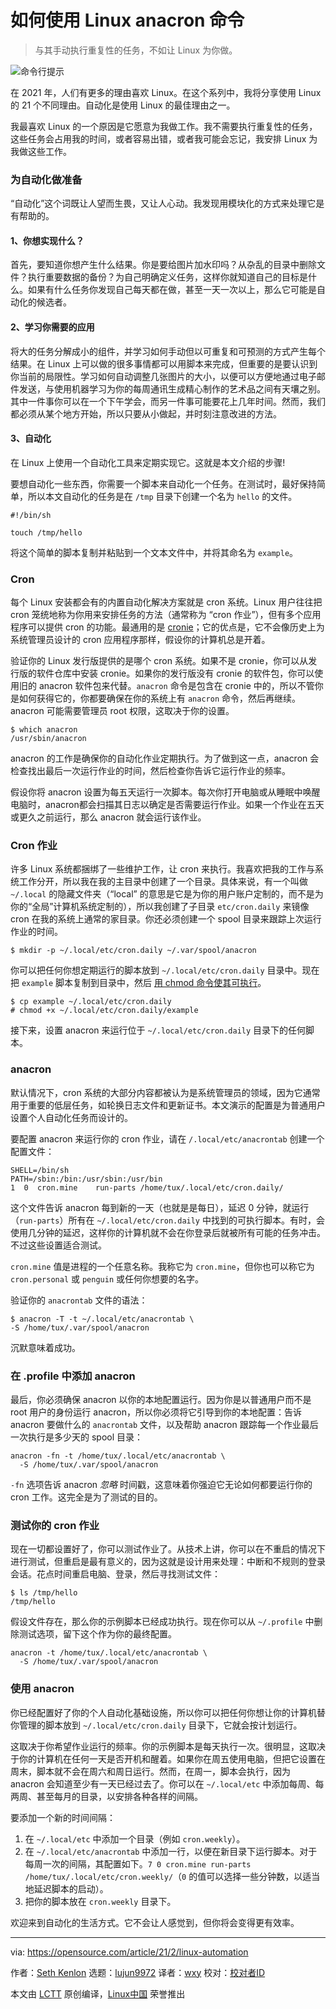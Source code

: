 [#]: subject: (How to use the Linux anacron command)
[#]: via: (https://opensource.com/article/21/2/linux-automation)
[#]: author: (Seth Kenlon https://opensource.com/users/seth)
[#]: collector: (lujun9972)
[#]: translator: (wxy)
[#]: reviewer: ( )
[#]: publisher: ( )
[#]: url: ( )

如何使用 Linux anacron 命令
======

> 与其手动执行重复性的任务，不如让 Linux 为你做。

![命令行提示][1]

在 2021 年，人们有更多的理由喜欢 Linux。在这个系列中，我将分享使用 Linux 的 21 个不同理由。自动化是使用 Linux 的最佳理由之一。

我最喜欢 Linux 的一个原因是它愿意为我做工作。我不需要执行重复性的任务，这些任务会占用我的时间，或者容易出错，或者我可能会忘记，我安排 Linux 为我做这些工作。

### 为自动化做准备

“自动化”这个词既让人望而生畏，又让人心动。我发现用模块化的方式来处理它是有帮助的。

#### 1、你想实现什么？

首先，要知道你想产生什么结果。你是要给图片加水印吗？从杂乱的目录中删除文件？执行重要数据的备份？为自己明确定义任务，这样你就知道自己的目标是什么。如果有什么任务你发现自己每天都在做，甚至一天一次以上，那么它可能是自动化的候选者。

#### 2、学习你需要的应用

将大的任务分解成小的组件，并学习如何手动但以可重复和可预测的方式产生每个结果。在 Linux 上可以做的很多事情都可以用脚本来完成，但重要的是要认识到你当前的局限性。学习如何自动调整几张图片的大小，以便可以方便地通过电子邮件发送，与使用机器学习为你的每周通讯生成精心制作的艺术品之间有天壤之别。其中一件事你可以在一个下午学会，而另一件事可能要花上几年时间。然而，我们都必须从某个地方开始，所以只要从小做起，并时刻注意改进的方法。

#### 3、自动化

在 Linux 上使用一个自动化工具来定期实现它。这就是本文介绍的步骤!

要想自动化一些东西，你需要一个脚本来自动化一个任务。在测试时，最好保持简单，所以本文自动化的任务是在 `/tmp` 目录下创建一个名为 `hello` 的文件。

```
#!/bin/sh

touch /tmp/hello
```

将这个简单的脚本复制并粘贴到一个文本文件中，并将其命名为 `example`。

### Cron

每个 Linux 安装都会有的内置自动化解决方案就是 cron 系统。Linux 用户往往把 cron 笼统地称为你用来安排任务的方法（通常称为 “cron 作业”），但有多个应用程序可以提供 cron 的功能。最通用的是 [cronie][2]；它的优点是，它不会像历史上为系统管理员设计的 cron 应用程序那样，假设你的计算机总是开着。

验证你的 Linux 发行版提供的是哪个 cron 系统。如果不是 cronie，你可以从发行版的软件仓库中安装 cronie。如果你的发行版没有 cronie 的软件包，你可以使用旧的 anacron 软件包来代替。`anacron` 命令是包含在 cronie 中的，所以不管你是如何获得它的，你都要确保在你的系统上有 `anacron` 命令，然后再继续。anacron 可能需要管理员 root 权限，这取决于你的设置。

```
$ which anacron
/usr/sbin/anacron
```

anacron 的工作是确保你的自动化作业定期执行。为了做到这一点，anacron 会检查找出最后一次运行作业的时间，然后检查你告诉它运行作业的频率。

假设你将 anacron 设置为每五天运行一次脚本。每次你打开电脑或从睡眠中唤醒电脑时，anacron都会扫描其日志以确定是否需要运行作业。如果一个作业在五天或更久之前运行，那么 anacron 就会运行该作业。

### Cron 作业

许多 Linux 系统都捆绑了一些维护工作，让 cron 来执行。我喜欢把我的工作与系统工作分开，所以我在我的主目录中创建了一个目录。具体来说，有一个叫做 `~/.local` 的隐藏文件夹（“local” 的意思是它是为你的用户账户定制的，而不是为你的“全局”计算机系统定制的），所以我创建了子目录 `etc/cron.daily` 来镜像 cron 在我的系统上通常的家目录。你还必须创建一个 spool 目录来跟踪上次运行作业的时间。

```
$ mkdir -p ~/.local/etc/cron.daily ~/.var/spool/anacron
```

你可以把任何你想定期运行的脚本放到 `~/.local/etc/cron.daily` 目录中。现在把 `example` 脚本复制到目录中，然后 [用 chmod 命令使其可执行][3]。

```
$ cp example ~/.local/etc/cron.daily
# chmod +x ~/.local/etc/cron.daily/example
```

接下来，设置 anacron 来运行位于 `~/.local/etc/cron.daily` 目录下的任何脚本。

### anacron

默认情况下，cron 系统的大部分内容都被认为是系统管理员的领域，因为它通常用于重要的低层任务，如轮换日志文件和更新证书。本文演示的配置是为普通用户设置个人自动化任务而设计的。

要配置 anacron 来运行你的 cron 作业，请在 `/.local/etc/anacrontab` 创建一个配置文件：

```
SHELL=/bin/sh
PATH=/sbin:/bin:/usr/sbin:/usr/bin
1  0  cron.mine    run-parts /home/tux/.local/etc/cron.daily/
```

这个文件告诉 anacron 每到新的一天（也就是是每日），延迟 0 分钟，就运行（`run-parts`）所有在 `~/.local/etc/cron.daily` 中找到的可执行脚本。有时，会使用几分钟的延迟，这样你的计算机就不会在你登录后就被所有可能的任务冲击。不过这些设置适合测试。

`cron.mine` 值是进程的一个任意名称。我称它为 `cron.mine`，但你也可以称它为 `cron.personal` 或 `penguin` 或任何你想要的名字。

验证你的 `anacrontab` 文件的语法：

```
$ anacron -T -t ~/.local/etc/anacrontab \
-S /home/tux/.var/spool/anacron
```

沉默意味着成功。

### 在 .profile 中添加 anacron

最后，你必须确保 anacron 以你的本地配置运行。因为你是以普通用户而不是 root 用户的身份运行 anacron，所以你必须将它引导到你的本地配置：告诉 anacron 要做什么的 `anacrontab` 文件，以及帮助 anacron 跟踪每一个作业最后一次执行是多少天的 spool 目录：

```
anacron -fn -t /home/tux/.local/etc/anacrontab \
  -S /home/tux/.var/spool/anacron
```

`-fn` 选项告诉 anacron *忽略* 时间戳，这意味着你强迫它无论如何都要运行你的 cron 工作。这完全是为了测试的目的。

### 测试你的 cron 作业

现在一切都设置好了，你可以测试作业了。从技术上讲，你可以在不重启的情况下进行测试，但重启是最有意义的，因为这就是设计用来处理：中断和不规则的登录会话。花点时间重启电脑、登录，然后寻找测试文件：

```
$ ls /tmp/hello
/tmp/hello
```

假设文件存在，那么你的示例脚本已经成功执行。现在你可以从 `~/.profile` 中删除测试选项，留下这个作为你的最终配置。

```
anacron -t /home/tux/.local/etc/anacrontab \
  -S /home/tux/.var/spool/anacron
```

### 使用 anacron

你已经配置好了你的个人自动化基础设施，所以你可以把任何你想让你的计算机替你管理的脚本放到 `~/.local/etc/cron.daily` 目录下，它就会按计划运行。

这取决于你希望作业运行的频率。你的示例脚本是每天执行一次。很明显，这取决于你的计算机在任何一天是否开机和醒着。如果你在周五使用电脑，但把它设置在周末，脚本就不会在周六和周日运行。然而，在周一，脚本会执行，因为 anacron 会知道至少有一天已经过去了。你可以在 `~/.local/etc` 中添加每周、每两周、甚至每月的目录，以安排各种各样的间隔。

要添加一个新的时间间隔：

  1. 在 `~/.local/etc` 中添加一个目录（例如 `cron.weekly`）。
  2. 在 `~/.local/etc/anacrontab` 中添加一行，以便在新目录下运行脚本。对于每周一次的间隔，其配置如下。`7 0 cron.mine run-parts /home/tux/.local/etc/cron.weekly/`（`0` 的值可以选择一些分钟数，以适当地延迟脚本的启动）。
  3. 把你的脚本放在 `cron.weekly` 目录下。

欢迎来到自动化的生活方式。它不会让人感觉到，但你将会变得更有效率。

--------------------------------------------------------------------------------

via: https://opensource.com/article/21/2/linux-automation

作者：[Seth Kenlon][a]
选题：[lujun9972][b]
译者：[wxy](https://github.com/wxy)
校对：[校对者ID](https://github.com/校对者ID)

本文由 [LCTT](https://github.com/LCTT/TranslateProject) 原创编译，[Linux中国](https://linux.cn/) 荣誉推出

[a]: https://opensource.com/users/seth
[b]: https://github.com/lujun9972
[1]: https://opensource.com/sites/default/files/styles/image-full-size/public/lead-images/command_line_prompt.png?itok=wbGiJ_yg (Command line prompt)
[2]: https://github.com/cronie-crond/cronie
[3]: https://opensource.com/article/19/8/linux-chmod-command
